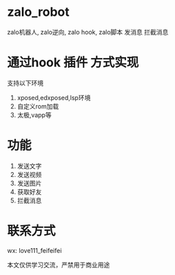 # zalo_robot
zalo机器人, zalo逆向, zalo hook, zalo脚本 发消息 拦截消息


# 通过hook 插件 方式实现 
支持以下环境

1. xposed,edxposed,lsp环境
2. 自定义rom加载
3. 太极,vapp等



# 功能
1. 发送文字
2. 发送视频
3. 发送图片
4. 获取好友
5. 拦截消息


# 联系方式


wx: love111_feifeifei

本文仅供学习交流，严禁用于商业用途
